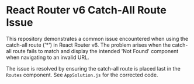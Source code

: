 # React Router v6 Catch-All Route Issue

This repository demonstrates a common issue encountered when using the catch-all route ('*') in React Router v6.  The problem arises when the catch-all route fails to match and display the intended 'Not Found' component when navigating to an invalid URL.

The issue is resolved by ensuring the catch-all route is placed last in the `Routes` component.  See `AppSolution.js` for the corrected code.